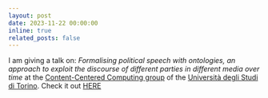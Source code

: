 ```yaml
---
layout: post
date: 2023-11-22 00:00:00
inline: true
related_posts: false
---
```


I am giving a talk on: *Formalising political speech with ontologies, an approach to exploit the discourse of different parties in different media over time* at the [Content-Centered Computing group](https://cs.unito.it/do/gruppi.pl/Show?_id=453y) of the [Università degli Studi di Torino](https://www.unito.it/). Check it out [HERE](/blog/2023/torino-invited-talk/)
